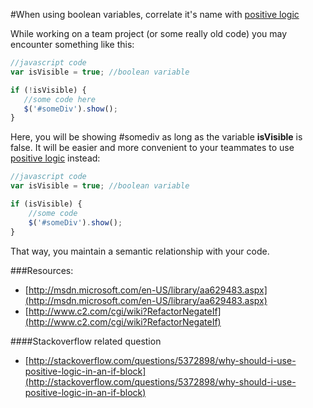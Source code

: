 #When using boolean variables, correlate it's name with [positive logic]

While working on a team project (or some really old code) you may encounter something like this:

 ```javascript
//javascript code
var isVisible = true; //boolean variable

if (!isVisible) {
	//some code here
	$('#someDiv').show();
}
 ```

Here, you will be showing #somediv as long as the variable **isVisible** is false. 
It will be easier and more convenient to your teammates to use [positive logic] instead:

```javascript
//javascript code
var isVisible = true; //boolean variable

if (isVisible) {
	//some code 
	$('#someDiv').show();
}
 ```

That way, you maintain a semantic relationship with your code.

###Resources: 
* [http://msdn.microsoft.com/en-US/library/aa629483.aspx](http://msdn.microsoft.com/en-US/library/aa629483.aspx)
* [http://www.c2.com/cgi/wiki?RefactorNegateIf](http://www.c2.com/cgi/wiki?RefactorNegateIf)

####Stackoverflow related question
* [http://stackoverflow.com/questions/5372898/why-should-i-use-positive-logic-in-an-if-block](http://stackoverflow.com/questions/5372898/why-should-i-use-positive-logic-in-an-if-block)

[positive logic]: http://en.wiktionary.org/wiki/positive_logic

